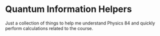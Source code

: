 # Quantum Information Helpers

Just a collection of things to help me understand Physics 84 and quickly perform calculations related to the course.
